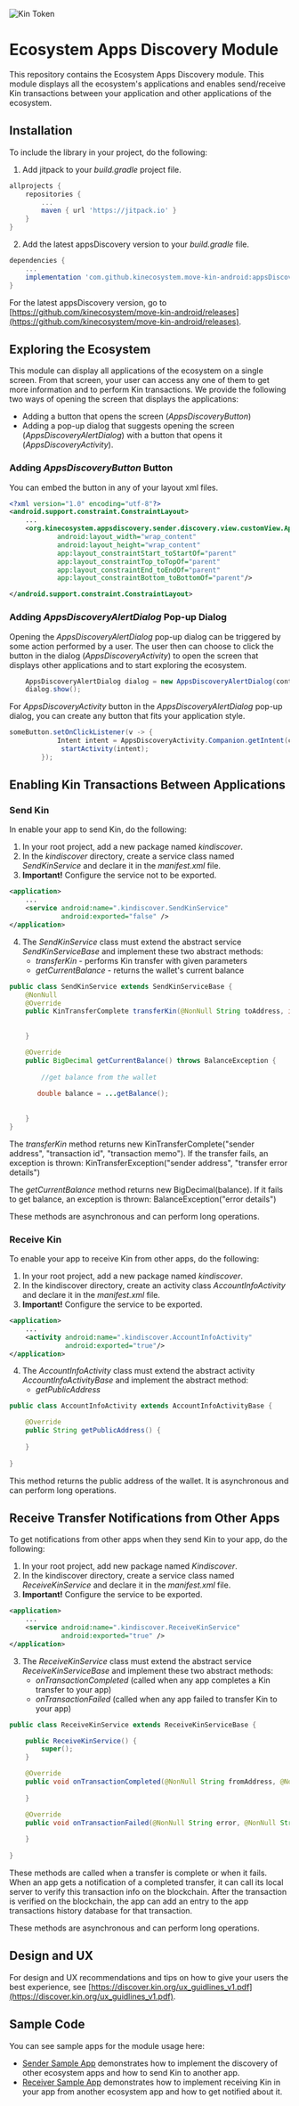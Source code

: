 ![Kin Token](kin_android.png)
# Ecosystem Apps Discovery Module
This repository contains the Ecosystem Apps Discovery module. This module displays all the ecosystem's applications and enables send/receive Kin transactions between your application and other applications of the ecosystem. 


## Installation
To include the library in your project, do the following:
1. Add jitpack to your *build.gradle* project file.

```gradle
allprojects {
    repositories {
        ...
        maven { url 'https://jitpack.io' }
    }
}
```

2. Add the latest appsDiscovery version to your *build.gradle* file.


```gradle
dependencies {
    ...
    implementation 'com.github.kinecosystem.move-kin-android:appsDiscovery::<latest release>'
}
```

For the latest appsDiscovery version, go to [https://github.com/kinecosystem/move-kin-android/releases](https://github.com/kinecosystem/move-kin-android/releases).



## Exploring the Ecosystem
This module can display all applications of the ecosystem on a single screen. From that screen, your user can access any one of them to get more information and to perform Kin transactions. 
We provide the following two ways of opening the screen that displays the applications: 
- Adding a button that opens the screen (*AppsDiscoveryButton*)  
- Adding a pop-up dialog that suggests opening the screen (*AppsDiscoveryAlertDialog*) with a button that opens it (*AppsDiscoveryActivity*).  
### Adding *AppsDiscoveryButton* Button  

You can embed the button in any of your layout xml files.  

```xml
<?xml version="1.0" encoding="utf-8"?>
<android.support.constraint.ConstraintLayout>
    ...
    <org.kinecosystem.appsdiscovery.sender.discovery.view.customView.AppsDiscoveryButton
            android:layout_width="wrap_content"
            android:layout_height="wrap_content"
            app:layout_constraintStart_toStartOf="parent" 
            app:layout_constraintTop_toTopOf="parent"
            app:layout_constraintEnd_toEndOf="parent"
            app:layout_constraintBottom_toBottomOf="parent"/>

</android.support.constraint.ConstraintLayout>
```

### Adding *AppsDiscoveryAlertDialog* Pop-up Dialog  

Opening the *AppsDiscoveryAlertDialog* pop-up dialog can be triggered by some action performed by a user. The user then can choose to click the button in the dialog (*AppsDiscoveryActivity*) to open the screen that displays other applications and to start exploring the ecosystem.

```java
    AppsDiscoveryAlertDialog dialog = new AppsDiscoveryAlertDialog(context);
    dialog.show();
```

For *AppsDiscoveryActivity* button in the *AppsDiscoveryAlertDialog* pop-up dialog, you can create any button that fits your application style.

```java
someButton.setOnClickListener(v -> {
            Intent intent = AppsDiscoveryActivity.Companion.getIntent(context)
             startActivity(intent);
        });
```



## Enabling Kin Transactions Between Applications
### Send Kin
In enable your app to send Kin, do the following:

1. In your root project, add a new package named *kindiscover*.
2. In the *kindiscover* directory, create a service class named *SendKinService* and declare it in the *manifest.xml* file.
3. **Important!** Configure the service not to be exported.

```xml
<application>
    ...
    <service android:name=".kindiscover.SendKinService"
             android:exported="false" />
</application>
```

4. The *SendKinService* class must extend the abstract service *SendKinServiceBase* and implement these two abstract methods:
    - *transferKin* - performs Kin transfer with given parameters
    - *getCurrentBalance* - returns the wallet's current balance


```java
public class SendKinService extends SendKinServiceBase {
    @NonNull
    @Override
    public KinTransferComplete transferKin(@NonNull String toAddress, int amount, @NonNull String memo) throws KinTransferException {
       
        
    }

    @Override
    public BigDecimal getCurrentBalance() throws BalanceException {
        
        //get balance from the wallet
       
       double balance = ...getBalance();
       
       
    }
}
```
The *transferKin* method returns new KinTransferComplete("sender address", "transaction id", "transaction memo").
If the transfer fails, an exception is thrown:
KinTransferException("sender address", "transfer error details")

The *getCurrentBalance* method returns new BigDecimal(balance). 
If it fails to get balance, an exception is thrown:
BalanceException("error details") 
    
       
These methods are asynchronous and can perform long operations.



### Receive Kin
To enable your app to receive Kin from other apps, do the following:

1. In your root project, add a new package named *kindiscover*.
2. In the kindiscover directory, create an activity class *AccountInfoActivity* and declare it in the *manifest.xml* file. 
3. **Important!** Configure the service to be exported.


```xml
<application>
    ...
    <activity android:name=".kindiscover.AccountInfoActivity"
              android:exported="true"/>       
</application>
```
4. The *AccountInfoActivity* class must extend the abstract activity *AccountInfoActivityBase* and implement the abstract method:
    - *getPublicAddress* 


```java
public class AccountInfoActivity extends AccountInfoActivityBase {

    @Override
    public String getPublicAddress() {
        
    }
    
}
```
This method returns the public address of the wallet. It is asynchronous and can perform long operations.


## Receive Transfer Notifications from Other Apps  
To get notifications from other apps when they send Kin to your app, do the following:

1. In your root project, add new package named *Kindiscover*.
2. In the kindiscover directory, create a service class named *ReceiveKinService* and declare it in the *manifest.xml* file.
3. **Important!** Configure the service to be exported.

```xml
<application>
    ...
    <service android:name=".kindiscover.ReceiveKinService"
             android:exported="true" />
</application>
```


3. The *ReceiveKinService* class must extend the abstract service *ReceiveKinServiceBase* and implement these two abstract methods:
    - *onTransactionCompleted* (called when any app completes a Kin transfer to your app)
    - *onTransactionFailed* (called when any app failed to transfer Kin to your app)


```java
public class ReceiveKinService extends ReceiveKinServiceBase {

    public ReceiveKinService() {
        super();
    }

    @Override
    public void onTransactionCompleted(@NonNull String fromAddress, @NonNull String senderAppName, @NonNull String toAddress, int amount, @NonNull String transactionId, @NonNull String memo) {
        
    }

    @Override
    public void onTransactionFailed(@NonNull String error, @NonNull String fromAddress, @NonNull String senderAppName, @NonNull String toAddress, int amount, @NonNull String memo) {
        
    }
    
}
```

These methods are called when a transfer is complete or when it fails. 
When an app gets a notification of a completed transfer, it can call its local server to verify this transaction info on the blockchain. After the transaction is verified on the blockchain, the app can add an entry to the app transactions history database for that transaction.

These methods are asynchronous and can perform long operations.


## Design and UX

For design and UX recommendations and tips on how to give your users the best experience, see  [https://discover.kin.org/ux_guidlines_v1.pdf](https://discover.kin.org/ux_guidlines_v1.pdf).

## Sample Code
You can see sample apps for the module usage here:

+ [Sender Sample App](https://github.com/kinecosystem/move-kin-android/tree/master/senderSampleApp/) demonstrates how to implement the discovery of other ecosystem apps and how to send Kin to another app.
+ [Receiver Sample App](https://github.com/kinecosystem/move-kin-android/tree/master/receiverSampleApp/) demonstrates how to implement receiving Kin in your app from another ecosystem app and how to get notified about it.
